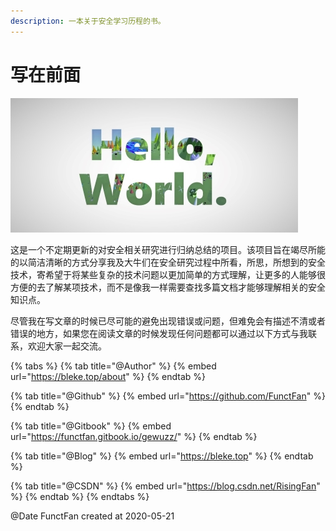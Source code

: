 ```yaml
---
description: 一本关于安全学习历程的书。
---
```


# 写在前面

![](.gitbook/assets/header.jpg)

这是一个不定期更新的对安全相关研究进行归纳总结的项目。该项目旨在竭尽所能的以简洁清晰的方式分享我及大牛们在安全研究过程中所看，所思，所想到的安全技术，寄希望于将某些复杂的技术问题以更加简单的方式理解，让更多的人能够很方便的去了解某项技术，而不是像我一样需要查找多篇文档才能够理解相关的安全知识点。

尽管我在写文章的时候已尽可能的避免出现错误或问题，但难免会有描述不清或者错误的地方，如果您在阅读文章的时候发现任何问题都可以通过以下方式与我联系，欢迎大家一起交流。

{% tabs %}
{% tab title="@Author" %}
{% embed url="https://bleke.top/about" %}
{% endtab %}

{% tab title="@Github" %}
{% embed url="https://github.com/FunctFan" %}
{% endtab %}

{% tab title="@Gitbook" %}
{% embed url="https://functfan.gitbook.io/gewuzz/" %}
{% endtab %}

{% tab title="@Blog" %}
{% embed url="https://bleke.top" %}
{% endtab %}

{% tab title="@CSDN" %}
{% embed url="https://blog.csdn.net/RisingFan" %}
{% endtab %}
{% endtabs %}

@Date  FunctFan created at 2020-05-21

